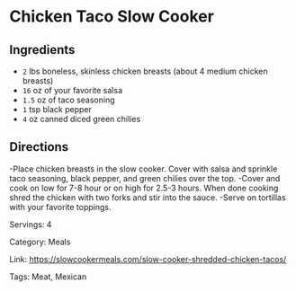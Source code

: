 # Chicken Taco Slow Cooker

## Ingredients

- `2` lbs boneless, skinless chicken breasts (about 4 medium chicken breasts)
- `16` oz of your favorite salsa
- `1.5` oz of taco seasoning
- `1` tsp black pepper
- `4` oz canned diced green chilies

## Directions

-Place chicken breasts in the slow cooker. Cover with salsa and sprinkle taco seasoning, black pepper, and green chilies over the top.
-Cover and cook on low for 7-8 hour or on high for 2.5-3 hours. When done cooking shred the chicken with two forks and stir into the sauce.
-Serve on tortillas with your favorite toppings.

Servings: 4

Category: Meals

Link: https://slowcookermeals.com/slow-cooker-shredded-chicken-tacos/

Tags: Meat, Mexican